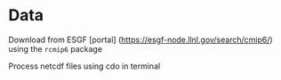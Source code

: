 <!-- README.md is generated from README.Rmd. Please edit that file -->

# Data

Download from ESGF \[portal\]
(<https://esgf-node.llnl.gov/search/cmip6/>) using the `rcmip6` package

Process netcdf files using cdo in terminal
